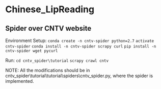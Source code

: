 # Chinese_LipReading

Spider over CNTV website
------------------------
Environment Setup:
	`conda create -n cntv-spider python=2.7`
	`activate cntv-spider`
	`conda install -n cntv-spider scrapy curl`
	`pip install -n cntv-spider wget pycurl`

Run:
	`cd cntv_spider\tutorial`
	`scrapy crawl cntv`

NOTE:
	All the modifications should be in cntv_spider\tutorial\tutorial\spiders\cntv_spider.py, where the spider is implemented.

